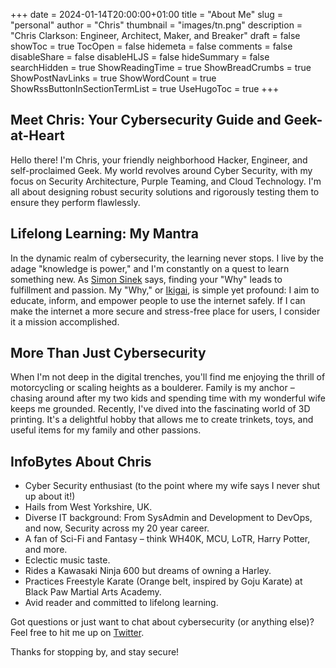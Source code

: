 +++
date = 2024-01-14T20:00:00+01:00
title = "About Me"
slug = "personal"
author = "Chris"
thumbnail = "images/tn.png"
description = "Chris Clarkson: Engineer, Architect, Maker, and Breaker"
draft = false
showToc = true
TocOpen = false
hidemeta = false
comments = false
disableShare = false
disableHLJS = false
hideSummary = false
searchHidden = true
ShowReadingTime = true
ShowBreadCrumbs = true
ShowPostNavLinks = true
ShowWordCount = true
ShowRssButtonInSectionTermList = true
UseHugoToc = true
+++

## Meet Chris: Your Cybersecurity Guide and Geek-at-Heart

Hello there! I'm Chris, your friendly neighborhood Hacker, Engineer, and self-proclaimed Geek. My world revolves around
Cyber Security, with my focus on Security Architecture, Purple Teaming, and Cloud Technology. I'm all about
designing robust security solutions and rigorously testing them to ensure they perform flawlessly.

## Lifelong Learning: My Mantra

In the dynamic realm of cybersecurity, the learning never stops. I live by the adage "knowledge is power," and I'm
constantly on a quest to learn something new. As [Simon Sinek](https://www.simonsinek.com/) says, finding your "Why"
leads to fulfillment and passion. My "Why," or [Ikigai](https://en.wikipedia.org/wiki/Ikigai), is simple yet profound:
I aim to educate, inform, and empower people to use the internet safely. If I can make the internet a more secure and
stress-free place for users, I consider it a mission accomplished.

## More Than Just Cybersecurity

When I'm not deep in the digital trenches, you'll find me enjoying the thrill of motorcycling or scaling heights as a
boulderer. Family is my anchor – chasing around after my two kids and spending time with my wonderful wife keeps me
grounded. Recently, I've dived into the fascinating world of 3D printing. It's a delightful hobby that allows me
to create trinkets, toys, and useful items for my family and other passions.

## InfoBytes About Chris

* Cyber Security enthusiast (to the point where my wife says I never shut up about it!)
* Hails from West Yorkshire, UK.
* Diverse IT background: From SysAdmin and Development to DevOps, and now, Security across my 20 year career.
* A fan of Sci-Fi and Fantasy – think WH40K, MCU, LoTR, Harry Potter, and more.
* Eclectic music taste.
* Rides a Kawasaki Ninja 600 but dreams of owning a Harley.
* Practices Freestyle Karate (Orange belt, inspired by Goju Karate) at Black Paw Martial Arts Academy.
* Avid reader and committed to lifelong learning.

Got questions or just want to chat about cybersecurity (or anything else)? Feel free to hit me up on [Twitter](https://x.com/clarksoncj).

Thanks for stopping by, and stay secure!
